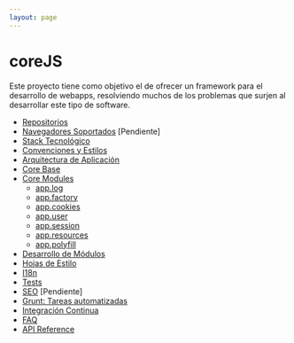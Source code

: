 ```yaml
---
layout: page
---
```


coreJS
======

Este proyecto tiene como objetivo el de ofrecer un framework para el desarrollo de webapps, resolviendo muchos de los problemas que surjen al desarrollar este tipo de software.

* [Repositorios](repositories)
* [Navegadores Soportados](supported_browsers) [Pendiente]
* [Stack Tecnológico](stack)
* [Convenciones y Estilos](conventions_styles)
* [Arquitectura de Aplicación](app_architecture)
* [Core Base](core_base)
* [Core Modules](core_modules)
  * [app.log](core_modules/module_logger)
  * [app.factory](core_modules/module_factory)
  * [app.cookies](core_modules/module_cookies)
  * [app.user](core_modules/module_user)
  * [app.session](core_modules/module_session)
  * [app.resources](core_modules/module_resources)
  * [app.polyfill](core_modules/module_polyfill)
* [Desarrollo de Módulos](modules_development)
* [Hojas de Estilo](stylesheets)
* [I18n](i18n)
* [Tests](tests)
* [SEO](seo) [Pendiente]
* [Grunt: Tareas automatizadas](grunt)
* [Integración Continua](ci)
* [FAQ](faq)
* [API Reference](jsdoc)



